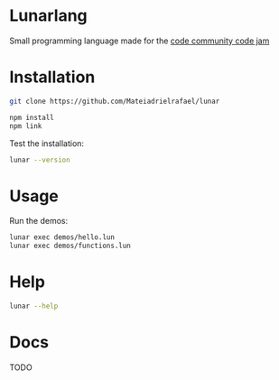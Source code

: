 # Lunarlang

Small programming language made for the [code community code jam](https://discord.gg/RFPVysw)

# Installation

```sh
git clone https://github.com/Mateiadrielrafael/lunar

npm install
npm link
```

Test the installation:

```sh
lunar --version
```

# Usage

Run the demos:

```sh
lunar exec demos/hello.lun
lunar exec demos/functions.lun
```

# Help

```sh
lunar --help
```

# Docs

TODO
